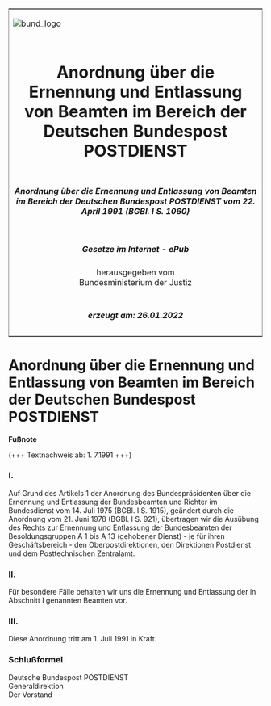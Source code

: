 <span id="DECKBLATT.html"></span>

<table border="0" frame="border" width="100%">

<tr valign="top">

<td align="left">

![bund\_logo](BfJ_2021_Web_de_de.gif)

</td>

<td align="right">

 

</td>

</tr>

<tr align="center" valign="middle">

<td colspan="2">

# Anordnung über die Ernennung und Entlassung von Beamten im Bereich der Deutschen Bundespost POSTDIENST

</td>

</tr>

<tr align="center" valign="middle">

<td colspan="2">

##### Anordnung über die Ernennung und Entlassung von Beamten im Bereich der Deutschen Bundespost POSTDIENST vom 22. April 1991 (BGBl. I S. 1060)

</td>

</tr>

<tr align="center" valign="middle">

<td colspan="2">

  
  

##### Gesetze im Internet - ePub  
  
herausgegeben vom  
Bundesministerium der Justiz

</td>

</tr>

<tr align="center" valign="bottom">

<td colspan="2">

  
  

##### erzeugt am: 26.01.2022

</td>

</tr>

</table>

<span id="BJNR010600991.html"></span>

# Anordnung über die Ernennung und Entlassung von Beamten im Bereich der Deutschen Bundespost POSTDIENST

<div>

  
**Fußnote**

<div class="jnhtml">

<div>

<div class="jurAbsatz">

(+++ Textnachweis ab: 1. 7.1991 +++)

</div>

</div>

</div>

</div>

<span id="BJNR010600991BJNE000100308.html"></span>

### I.  

<div>

<div class="jnhtml">

<div>

<div class="jurAbsatz">

Auf Grund des Artikels 1 der Anordnung des Bundespräsidenten über die
Ernennung und Entlassung der Bundesbeamten und Richter im Bundesdienst
vom 14. Juli 1975 (BGBl. I S. 1915), geändert durch die Anordnung vom
21. Juni 1978 (BGBl. I S. 921), übertragen wir die Ausübung des Rechts
zur Ernennung und Entlassung der Bundesbeamten der Besoldungsgruppen A 1
bis A 13 (gehobener Dienst) - je für ihren Geschäftsbereich - den
Oberpostdirektionen, den Direktionen Postdienst und dem Posttechnischen
Zentralamt.

</div>

</div>

</div>

</div>

<span id="BJNR010600991BJNE000200308.html"></span>

### II.  

<div>

<div class="jnhtml">

<div>

<div class="jurAbsatz">

Für besondere Fälle behalten wir uns die Ernennung und Entlassung der in
Abschnitt I genannten Beamten vor.

</div>

</div>

</div>

</div>

<span id="BJNR010600991BJNE000300308.html"></span>

### III.  

<div>

<div class="jnhtml">

<div>

<div class="jurAbsatz">

Diese Anordnung tritt am 1. Juli 1991 in Kraft.

</div>

</div>

</div>

</div>

<span id="BJNR010600991BJNE000400308.html"></span>

### Schlußformel  

<div>

<div class="jnhtml">

<div>

<div class="jurAbsatz">

<span class="SP">Deutsche Bundespost POSTDIENST</span>  
<span class="SP">Generaldirektion</span>  
Der Vorstand

</div>

</div>

</div>

</div>

